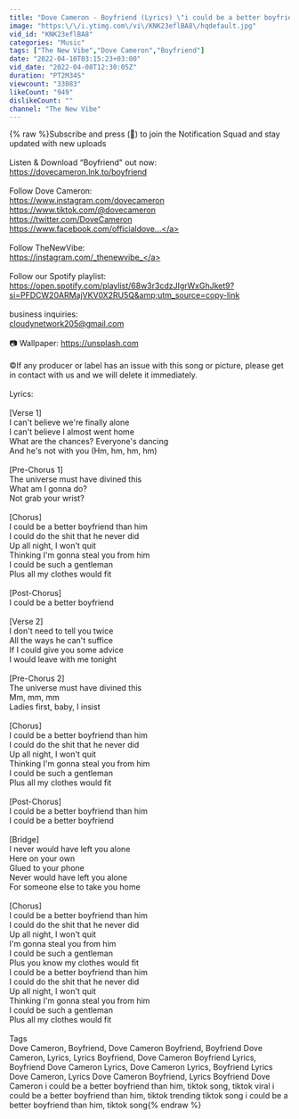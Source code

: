 ```yaml
---
title: "Dove Cameron - Boyfriend (Lyrics) \"i could be a better boyfriend than him\""
image: "https:\/\/i.ytimg.com\/vi\/KNK23eflBA8\/hqdefault.jpg"
vid_id: "KNK23eflBA8"
categories: "Music"
tags: ["The New Vibe","Dove Cameron","Boyfriend"]
date: "2022-04-10T03:15:23+03:00"
vid_date: "2022-04-08T12:30:05Z"
duration: "PT2M34S"
viewcount: "33083"
likeCount: "949"
dislikeCount: ""
channel: "The New Vibe"
---
```

{% raw %}Subscribe and press (🔔) to join the Notification Squad and stay updated with new uploads <br /><br />Listen &amp; Download “Boyfriend&quot; out now:<br /><a rel="nofollow" target="blank" href="https://dovecameron.lnk.to/boyfriend">https://dovecameron.lnk.to/boyfriend</a><br /><br />Follow Dove Cameron:<br /><a rel="nofollow" target="blank" href="https://www.instagram.com/dovecameron">https://www.instagram.com/dovecameron</a><br /><a rel="nofollow" target="blank" href="https://www.tiktok.com/@dovecameron">https://www.tiktok.com/@dovecameron</a><br /><a rel="nofollow" target="blank" href="https://twitter.com/DoveCameron">https://twitter.com/DoveCameron</a><br /><a rel="nofollow" target="blank" href="https://www.facebook.com/officialdove...">https://www.facebook.com/officialdove...</a><br /><br />Follow TheNewVibe:<br /><a rel="nofollow" target="blank" href="https://instagram.com/_thenewvibe_">https://instagram.com/_thenewvibe_</a><br /><br />Follow our Spotify playlist:<br /><a rel="nofollow" target="blank" href="https://open.spotify.com/playlist/68w3r3cdzJIgrWxGhJket9?si=PFDCW20ARMajVKV0X2RU5Q&amp;utm_source=copy-link">https://open.spotify.com/playlist/68w3r3cdzJIgrWxGhJket9?si=PFDCW20ARMajVKV0X2RU5Q&amp;utm_source=copy-link</a><br /><br />business inquiries:<br />cloudynetwork205@gmail.com<br /><br />📷 Wallpaper: <a rel="nofollow" target="blank" href="https://unsplash.com">https://unsplash.com</a><br /><br />©️If any producer or label has an issue with this song or picture, please get in contact with us and we will delete it immediately.<br /><br />Lyrics:<br /><br />[Verse 1]<br />I can't believe we're finally alone<br />I can't believe I almost went home<br />What are the chances? Everyone's dancing<br />And he's not with you (Hm, hm, hm, hm)<br /><br />[Pre-Chorus 1]<br />The universe must have divined this<br />What am I gonna do?<br />Not grab your wrist?<br /><br />[Chorus]<br />I could be a better boyfriend than him<br />I could do the shit that he never did<br />Up all night, I won't quit<br />Thinking I'm gonna steal you from him<br />I could be such a gentleman<br />Plus all my clothes would fit<br /><br />[Post-Chorus]<br />I could be a better boyfriend<br /><br />[Verse 2]<br />I don't need to tell you twice<br />All the ways he can't suffice<br />If I could give you some advice<br />I would leave with me tonight<br /><br />[Pre-Chorus 2]<br />The universe must have divined this<br />Mm, mm, mm<br />Ladies first, baby, I insist<br /><br />[Chorus]<br />I could be a better boyfriend than him<br />I could do the shit that he never did<br />Up all night, I won't quit<br />Thinking I'm gonna steal you from him<br />I could be such a gentleman<br />Plus all my clothes would fit<br /><br />[Post-Chorus]<br />I could be a better boyfriend than him<br />I could be a better boyfriend<br /><br />[Bridge]<br />I never would have left you alone<br />Here on your own<br />Glued to your phone<br />Never would have left you alone<br />For someone else to take you home<br /><br />[Chorus]<br />I could be a better boyfriend than him<br />I could do the shit that he never did<br />Up all night, I won't quit<br />I'm gonna steal you from him<br />I could be such a gentleman<br />Plus you know my clothes would fit<br />I could be a better boyfriend than him<br />I could do the shit that he never did<br />Up all night, I won't quit<br />Thinking I'm gonna steal you from him<br />I could be such a gentleman<br />Plus all my clothes would fit<br /><br />Tags<br />Dove Cameron, Boyfriend, Dove Cameron Boyfriend, Boyfriend Dove Cameron, Lyrics, Lyrics Boyfriend, Dove Cameron Boyfriend Lyrics, Boyfriend Dove Cameron Lyrics, Dove Cameron Lyrics, Boyfriend Lyrics Dove Cameron, Lyrics Dove Cameron Boyfriend, Lyrics Boyfriend Dove Cameron i could be a better boyfriend than him, tiktok song, tiktok viral i could be a better boyfriend than him, tiktok trending tiktok song i could be a better boyfriend than him, tiktok song{% endraw %}
